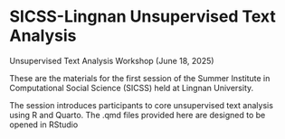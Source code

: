 # SICSS-Lingnan Unsupervised Text Analysis
Unsupervised Text Analysis Workshop (June 18, 2025)

These are the materials for the first session of the Summer Institute in Computational Social Science (SICSS) held at Lingnan University.

The session introduces participants to core unsupervised text analysis using R and Quarto. The .qmd files provided here are designed to be opened in RStudio
